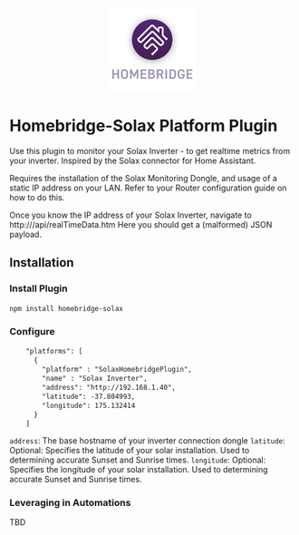 
<p align="center">

<img src="https://github.com/homebridge/branding/raw/master/logos/homebridge-wordmark-logo-vertical.png" width="150">

</p>


# Homebridge-Solax Platform Plugin

Use this plugin to monitor your Solax Inverter - to get realtime metrics from your inverter. Inspired by the Solax connector for Home Assistant.

Requires the installation of the Solax Monitoring Dongle, and usage of a static IP address on your LAN. Refer to your Router configuration guide on how to do this.

Once you know the IP address of your Solax Inverter, navigate to http://<InverterIpAddress/>/api/realTimeData.htm
Here you should get a (malformed) JSON payload.

## Installation
### Install Plugin
```
npm install homebridge-solax
```

### Configure
```
    "platforms": [
      {
        "platform" : "SolaxHomebridgePlugin",
        "name" : "Solax Inverter",
        "address": "http://192.168.1.40",
        "latitude": -37.804993,
        "longitude": 175.132414 
      }
    ]
```

`address`: The base hostname of your inverter connection dongle
`latitude`: Optional: Specifies the latitude of your solar installation. Used to determining accurate Sunset and Sunrise times.
`longitude`: Optional: Specifies the longitude of your solar installation. Used to determining accurate Sunset and Sunrise times.

### Leveraging in Automations
TBD
